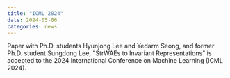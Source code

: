 ```yaml
---
title: "ICML 2024"
date: 2024-05-06 
categories: news
---
```


Paper with Ph.D. students Hyunjong Lee and Yedarm Seong, and former Ph.D. student Sungdong Lee, "StrWAEs to Invariant Representations" is accepted to the 2024 International Conference on Machine Learning (ICML 2024).

